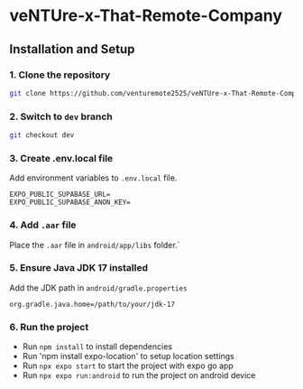 # veNTUre-x-That-Remote-Company

## Installation and Setup

### 1. Clone the repository
```bash
git clone https://github.com/venturemote2525/veNTUre-x-That-Remote-Company.git
```

### 2. Switch to `dev` branch
```bash
git checkout dev
```

### 3. Create .env.local file
Add environment variables to `.env.local` file.
```env
EXPO_PUBLIC_SUPABASE_URL=
EXPO_PUBLIC_SUPABASE_ANON_KEY=
```

### 4. Add `.aar` file
Place the `.aar` file in `android/app/libs` folder.`

### 5. Ensure Java JDK 17 installed
Add the JDK path in `android/gradle.properties`
```properties
org.gradle.java.home=/path/to/your/jdk-17
```

### 6. Run the project
- Run `npm install` to install dependencies
- Run 'npm install expo-location' to setup location settings
- Run `npx expo start` to start the project with expo go app
- Run `npx expo run:android` to run the project on android device
